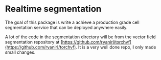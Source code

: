 # Realtime segmentation

The goal of this package is write a achieve a production grade cell segmentation service that can be deployed anywhere easily.

A lot of the code in the segmentation directory will be from the vector field segmentation repository at [https://github.com/ryanirl/torchvf](https://github.com/ryanirl/torchvf). It is a very well done repo, I only made small changes.
